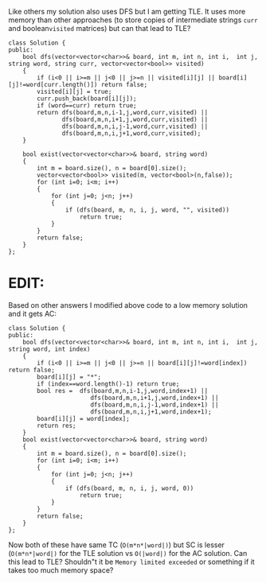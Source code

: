 Like others my solution also uses DFS but I am getting TLE. It uses more memory than other approaches (to store copies of intermediate strings `curr` and  boolean`visited` matrices) but can that lead to TLE?

```
class Solution {
public:
    bool dfs(vector<vector<char>>& board, int m, int n, int i,  int j, string word, string curr, vector<vector<bool>> visited)
    {
        if (i<0 || i>=m || j<0 || j>=n || visited[i][j] || board[i][j]!=word[curr.length()]) return false;
        visited[i][j] = true;
        curr.push_back(board[i][j]);
        if (word==curr) return true;
        return dfs(board,m,n,i-1,j,word,curr,visited) ||
               dfs(board,m,n,i+1,j,word,curr,visited) ||
               dfs(board,m,n,i,j-1,word,curr,visited) ||
               dfs(board,m,n,i,j+1,word,curr,visited);
    }

	bool exist(vector<vector<char>>& board, string word) 
    {
        int m = board.size(), n = board[0].size();
        vector<vector<bool>> visited(m, vector<bool>(n,false));
        for (int i=0; i<m; i++)
        {
            for (int j=0; j<n; j++)
            {
                if (dfs(board, m, n, i, j, word, "", visited))
                    return true;
            }
        }
        return false;
    }
};
```

# EDIT:
Based on other answers I modified above code to a low memory solution and it gets AC:
```
class Solution {
public:
    bool dfs(vector<vector<char>>& board, int m, int n, int i,  int j, string word, int index)
    {
        if (i<0 || i>=m || j<0 || j>=n || board[i][j]!=word[index]) return false;
        board[i][j] = "*";
        if (index==word.length()-1) return true;
        bool res =  dfs(board,m,n,i-1,j,word,index+1) ||
                       dfs(board,m,n,i+1,j,word,index+1) ||
                       dfs(board,m,n,i,j-1,word,index+1) ||
                       dfs(board,m,n,i,j+1,word,index+1);
        board[i][j] = word[index];
        return res;
    }
    bool exist(vector<vector<char>>& board, string word) 
    {
        int m = board.size(), n = board[0].size();
        for (int i=0; i<m; i++)
        {
            for (int j=0; j<n; j++)
            {
                if (dfs(board, m, n, i, j, word, 0))
                    return true;
            }
        }
        return false;
    }
};
```

Now both of these have same TC (`O(m*n*|word|)`) but SC is lesser (`O(m*n*|word|)`  for the TLE solution vs `O(|word|)` for the AC solution. Can this lead to TLE? Shouldn"t it be `Memory limited exceeded` or something if it takes too much memory space?